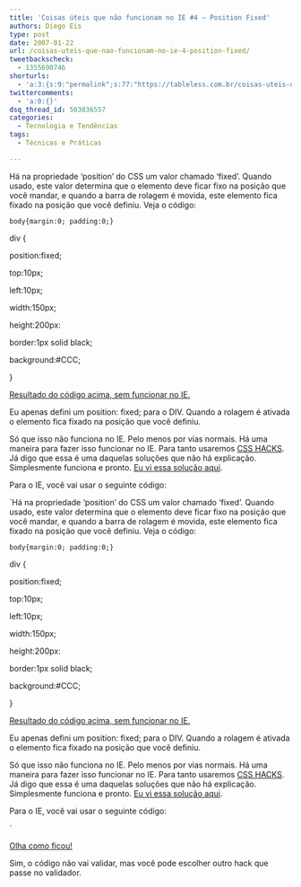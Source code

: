 ```yaml
---
title: 'Coisas úteis que não funcionam no IE #4 – Position Fixed'
authors: Diego Eis
type: post
date: 2007-01-22
url: /coisas-uteis-que-nao-funcionam-no-ie-4-position-fixed/
tweetbackscheck:
  - 1355690746
shorturls:
  - 'a:3:{s:9:"permalink";s:77:"https://tableless.com.br/coisas-uteis-que-nao-funcionam-no-ie-4-position-fixed";s:7:"tinyurl";s:26:"https://tinyurl.com/3u8rfrv";s:4:"isgd";s:19:"https://is.gd/sbzce4";}'
twittercomments:
  - 'a:0:{}'
dsq_thread_id: 503036557
categories:
  - Tecnologia e Tendências
tags:
  - Técnicas e Práticas

---
```

Há na propriedade &#8216;position&#8217; do CSS um valor chamado &#8216;fixed&#8217;. Quando usado, este valor determina que o elemento deve ficar fixo na posição que você mandar, e quando a barra de rolagem é movida, este elemento fica fixado na posição que você definiu. Veja o código:

<code id="line1">body{margin:0; padding:0;}</code>

div {
  
position:fixed;
  
top:10px;
  
left:10px;
  
width:150px;
  
height:200px:
  
border:1px solid black;
  
background:#CCC;
  
}
  
[Resultado do código acima, sem funcionar no IE.][1]

Eu apenas defini um position: fixed; para o DIV. Quando a rolagem é ativada o elemento fica fixado na posição que você definiu.

Só que isso não funciona no IE. Pelo menos por vias normais. Há uma maneira para fazer isso funcionar no IE. Para tanto usaremos [CSS HACKS][2]. Já digo que essa é uma daquelas soluções que não há explicação. Simplesmente funciona e pronto. [Eu vi essa solução aqui][3].

Para o IE, você vai usar o seguinte código:
  
`Há na propriedade &#8216;position&#8217; do CSS um valor chamado &#8216;fixed&#8217;. Quando usado, este valor determina que o elemento deve ficar fixo na posição que você mandar, e quando a barra de rolagem é movida, este elemento fica fixado na posição que você definiu. Veja o código:

<code id="line1">body{margin:0; padding:0;}</code>

div {
  
position:fixed;
  
top:10px;
  
left:10px;
  
width:150px;
  
height:200px:
  
border:1px solid black;
  
background:#CCC;
  
}
  
[Resultado do código acima, sem funcionar no IE.][1]

Eu apenas defini um position: fixed; para o DIV. Quando a rolagem é ativada o elemento fica fixado na posição que você definiu.

Só que isso não funciona no IE. Pelo menos por vias normais. Há uma maneira para fazer isso funcionar no IE. Para tanto usaremos [CSS HACKS][2]. Já digo que essa é uma daquelas soluções que não há explicação. Simplesmente funciona e pronto. [Eu vi essa solução aqui][3].

Para o IE, você vai usar o seguinte código:
  
` 

[Olha como ficou!][4]

Sim, o código não vai validar, mas você pode escolher outro hack que passe no validador.

 [1]: https://tableless.com.br/estudo/positionfixed/semie.html
 [2]: https://tableless.com.br/csshacks
 [3]: https://home.tampabay.rr.com/bmerkey/examples/fake-position-fixed.html
 [4]: https://tableless.com.br/estudo/positionfixed/ie.html